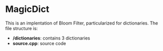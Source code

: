 # MagicDict
This is an implentation of Bloom Filter, particularized for dictionaries.
The file structure is:
- **/dictionaries**: contains 3 dictionaries
- **source.cpp**: source code